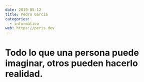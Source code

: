 ```yaml
---
date: 2019-05-12
title: Pedro García
categories:
  - informático
web: https://peris.dev
---
```


# Todo lo que una persona puede imaginar, otros pueden hacerlo realidad.
